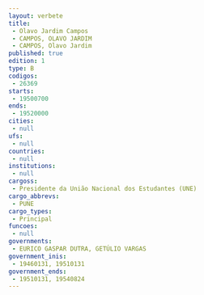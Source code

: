```yaml
---
layout: verbete
title:
 - Olavo Jardim Campos
 - CAMPOS, OLAVO JARDIM
 - CAMPOS, Olavo Jardim
published: true
edition: 1  
type: B
codigos: 
 - 26369
starts: 
 - 19500700
ends: 
 - 19520000
cities: 
 - null 
ufs: 
 - null 
countries: 
 - null 
institutions: 
 - null 
cargoss: 
 - Presidente da União Nacional dos Estudantes (UNE)
cargo_abbrevs: 
 - PUNE
cargo_types: 
 - Principal
funcoes: 
 - null 
governments: 
 - EURICO GASPAR DUTRA, GETÚLIO VARGAS
government_inis: 
 - 19460131, 19510131
government_ends: 
 - 19510131, 19540824
---
```


